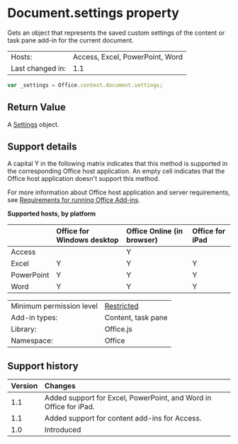 
# Document.settings property
Gets an object that represents the saved custom settings of the content or task pane add-in for the current document.

|||
|:-----------------|:--------------------------------|
| Hosts:           | Access, Excel, PowerPoint, Word |
| Last changed in: | 1.1                             |

```js
var _settings = Office.context.document.settings;
```

## Return Value

A [Settings](./settings.md) object.

## Support details

A capital Y in the following matrix indicates that this method is supported in the corresponding Office host application. An empty cell indicates that the Office host application doesn't support this method.

For more information about Office host application and server requirements, see [Requirements for running Office Add-ins](../../docs/overview/requirements-for-running-office-add-ins.md).

**Supported hosts, by platform**

|             | Office for Windows desktop | Office Online (in browser) | Office for iPad |
|:------------|:---------------------------|:---------------------------|:----------------|
| Access      |                            | Y                          |                 |
| Excel       | Y                          | Y                          | Y               |
| PowerPoint  | Y                          | Y                          | Y               |
| Word        | Y                          | Y                          | Y               |

|||
|:--------------------------|:-----|
| Minimum permission level  | [Restricted](../../docs/develop/requesting-permissions-for-api-use-in-content-and-task-pane-add-ins.md)
| Add-in types:             | Content, task pane
| Library:                  | Office.js
| Namespace:                | Office

## Support history

| Version | Changes |
|:--------|:--------|
| 1.1     |Added support for Excel, PowerPoint, and Word in Office for iPad.
| 1.1     |Added support for content add-ins for Access.
| 1.0     |Introduced
